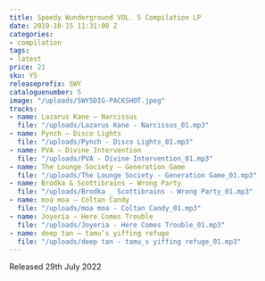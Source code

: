 ```yaml
---
title: Speedy Wunderground VOL. 5 Compilation LP
date: 2019-10-15 11:31:00 Z
categories:
- compilation
tags:
- latest
price: 21
sku: Y5
releaseprefix: SWY
cataloguenumber: 5
image: "/uploads/SWY5DIG-PACKSHOT.jpeg"
tracks:
- name: Lazarus Kane – Narcissus
  file: "/uploads/Lazarus Kane - Narcissus_01.mp3"
- name: Pynch – Disco Lights
  file: "/uploads/Pynch - Disco Lights_01.mp3"
- name: PVA – Divine Intervention
  file: "/uploads/PVA - Divine Intervention_01.mp3"
- name: The Lounge Society – Generation Game
  file: "/uploads/The Lounge Society - Generation Game_01.mp3"
- name: Brodka & Scottibrains – Wrong Party
  file: "/uploads/Brodka _ Scottibrains - Wrong Party_01.mp3"
- name: moa moa – Coltan Candy
  file: "/uploads/moa moa - Coltan Candy_01.mp3"
- name: Joyeria – Here Comes Trouble
  file: "/uploads/Joyeria - Here Comes Trouble_01.mp3"
- name: deep tan – tamu’s yiffing refuge
  file: "/uploads/deep tan - tamu_s yiffing refuge_01.mp3"
---
```


Released 29th July 2022